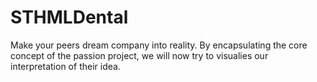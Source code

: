 # STHMLDental 

Make your peers dream company into reality. By encapsulating the core concept of the passion project, we will now try to visualies our interpretation of their idea. 
